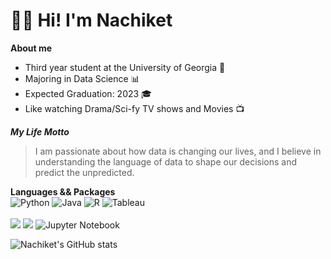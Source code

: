 # 👋🏻 Hi! I'm Nachiket # 

**About me**
 - Third year student at the University of Georgia 🐶
 - Majoring in Data Science 📊
 - Expected Graduation: 2023 🎓
 - Like watching Drama/Sci-fy TV shows and Movies 📺
  
***My Life Motto***
 > I am passionate about how data is changing our lives, and I believe in understanding the language of data to shape our decisions and predict the unpredicted.
  
 **Languages && Packages**
 <br>
![Python](https://img.shields.io/badge/-Python-black?style=flat-square&logo=Python)
![Java](https://img.shields.io/badge/-java-E34A86?style=flat-square&logo=java)
![R](https://img.shields.io/badge/-RProgramming-blue?style=flat-square&logo=R)
![Tableau](https://img.shields.io/badge/-Tableau-white?style=flat-square&logo=Tableau)
<br>
<br>
![](https://img.shields.io/badge/Numpy-777BB4?style=flat-square&logo=numpy&logoColor=white)
![](https://img.shields.io/badge/Pandas-2C2D72?style=flat-square&logo=pandas&logoColor=white)
![Jupyter Notebook](https://img.shields.io/badge/jupyter-%23FA0F00.svg?style=flat-square&logo=jupyter&logoColor=white)
 



![Nachiket's GitHub stats](https://github-readme-stats.vercel.app/api?username=nachikethinge01&show_icons=true&theme=dark)






